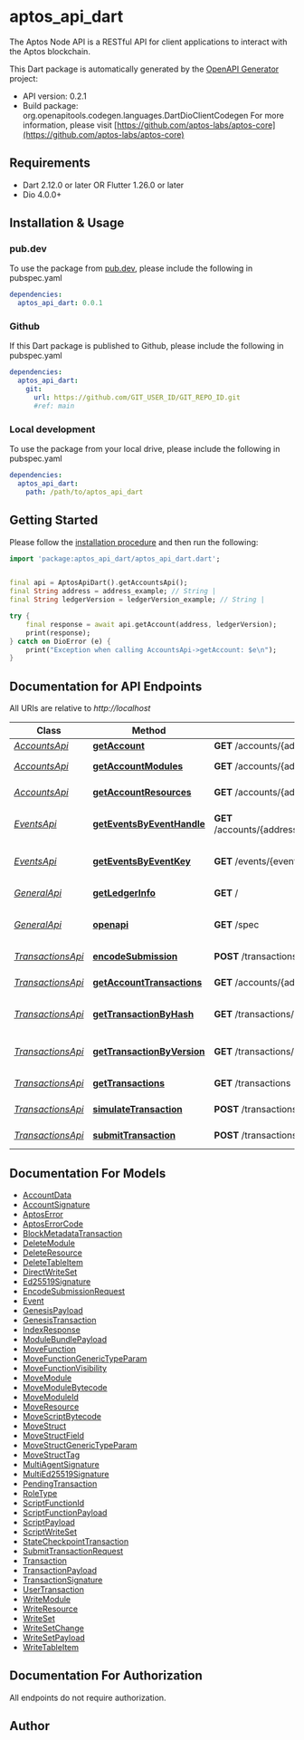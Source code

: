# aptos_api_dart
The Aptos Node API is a RESTful API for client applications to interact with the Aptos blockchain.

This Dart package is automatically generated by the [OpenAPI Generator](https://openapi-generator.tech) project:

- API version: 0.2.1
- Build package: org.openapitools.codegen.languages.DartDioClientCodegen
For more information, please visit [https://github.com/aptos-labs/aptos-core](https://github.com/aptos-labs/aptos-core)

## Requirements

* Dart 2.12.0 or later OR Flutter 1.26.0 or later
* Dio 4.0.0+

## Installation & Usage

### pub.dev
To use the package from [pub.dev](https://pub.dev), please include the following in pubspec.yaml
```yaml
dependencies:
  aptos_api_dart: 0.0.1
```

### Github
If this Dart package is published to Github, please include the following in pubspec.yaml
```yaml
dependencies:
  aptos_api_dart:
    git:
      url: https://github.com/GIT_USER_ID/GIT_REPO_ID.git
      #ref: main
```

### Local development
To use the package from your local drive, please include the following in pubspec.yaml
```yaml
dependencies:
  aptos_api_dart:
    path: /path/to/aptos_api_dart
```

## Getting Started

Please follow the [installation procedure](#installation--usage) and then run the following:

```dart
import 'package:aptos_api_dart/aptos_api_dart.dart';


final api = AptosApiDart().getAccountsApi();
final String address = address_example; // String | 
final String ledgerVersion = ledgerVersion_example; // String | 

try {
    final response = await api.getAccount(address, ledgerVersion);
    print(response);
} catch on DioError (e) {
    print("Exception when calling AccountsApi->getAccount: $e\n");
}

```

## Documentation for API Endpoints

All URIs are relative to *http://localhost*

Class | Method | HTTP request | Description
------------ | ------------- | ------------- | -------------
[*AccountsApi*](doc/AccountsApi.md) | [**getAccount**](doc/AccountsApi.md#getaccount) | **GET** /accounts/{address} | Get account
[*AccountsApi*](doc/AccountsApi.md) | [**getAccountModules**](doc/AccountsApi.md#getaccountmodules) | **GET** /accounts/{address}/modules | Get account modules
[*AccountsApi*](doc/AccountsApi.md) | [**getAccountResources**](doc/AccountsApi.md#getaccountresources) | **GET** /accounts/{address}/resources | Get account resources
[*EventsApi*](doc/EventsApi.md) | [**getEventsByEventHandle**](doc/EventsApi.md#geteventsbyeventhandle) | **GET** /accounts/{address}/events/{event_handle}/{field_name} | Get events by event handle
[*EventsApi*](doc/EventsApi.md) | [**getEventsByEventKey**](doc/EventsApi.md#geteventsbyeventkey) | **GET** /events/{event_key} | Get events by event key
[*GeneralApi*](doc/GeneralApi.md) | [**getLedgerInfo**](doc/GeneralApi.md#getledgerinfo) | **GET** / | Get ledger info
[*GeneralApi*](doc/GeneralApi.md) | [**openapi**](doc/GeneralApi.md#openapi) | **GET** /spec | Show OpenAPI explorer
[*TransactionsApi*](doc/TransactionsApi.md) | [**encodeSubmission**](doc/TransactionsApi.md#encodesubmission) | **POST** /transactions/encode_submission | Encode submission
[*TransactionsApi*](doc/TransactionsApi.md) | [**getAccountTransactions**](doc/TransactionsApi.md#getaccounttransactions) | **GET** /accounts/{address}/transactions | Get account transactions
[*TransactionsApi*](doc/TransactionsApi.md) | [**getTransactionByHash**](doc/TransactionsApi.md#gettransactionbyhash) | **GET** /transactions/by_hash/{txn_hash} | Get transaction by hash
[*TransactionsApi*](doc/TransactionsApi.md) | [**getTransactionByVersion**](doc/TransactionsApi.md#gettransactionbyversion) | **GET** /transactions/by_version/{txn_version} | Get transaction by version
[*TransactionsApi*](doc/TransactionsApi.md) | [**getTransactions**](doc/TransactionsApi.md#gettransactions) | **GET** /transactions | Get transactions
[*TransactionsApi*](doc/TransactionsApi.md) | [**simulateTransaction**](doc/TransactionsApi.md#simulatetransaction) | **POST** /transactions/simulate | Simulate transaction
[*TransactionsApi*](doc/TransactionsApi.md) | [**submitTransaction**](doc/TransactionsApi.md#submittransaction) | **POST** /transactions | Submit transaction


## Documentation For Models

 - [AccountData](doc/AccountData.md)
 - [AccountSignature](doc/AccountSignature.md)
 - [AptosError](doc/AptosError.md)
 - [AptosErrorCode](doc/AptosErrorCode.md)
 - [BlockMetadataTransaction](doc/BlockMetadataTransaction.md)
 - [DeleteModule](doc/DeleteModule.md)
 - [DeleteResource](doc/DeleteResource.md)
 - [DeleteTableItem](doc/DeleteTableItem.md)
 - [DirectWriteSet](doc/DirectWriteSet.md)
 - [Ed25519Signature](doc/Ed25519Signature.md)
 - [EncodeSubmissionRequest](doc/EncodeSubmissionRequest.md)
 - [Event](doc/Event.md)
 - [GenesisPayload](doc/GenesisPayload.md)
 - [GenesisTransaction](doc/GenesisTransaction.md)
 - [IndexResponse](doc/IndexResponse.md)
 - [ModuleBundlePayload](doc/ModuleBundlePayload.md)
 - [MoveFunction](doc/MoveFunction.md)
 - [MoveFunctionGenericTypeParam](doc/MoveFunctionGenericTypeParam.md)
 - [MoveFunctionVisibility](doc/MoveFunctionVisibility.md)
 - [MoveModule](doc/MoveModule.md)
 - [MoveModuleBytecode](doc/MoveModuleBytecode.md)
 - [MoveModuleId](doc/MoveModuleId.md)
 - [MoveResource](doc/MoveResource.md)
 - [MoveScriptBytecode](doc/MoveScriptBytecode.md)
 - [MoveStruct](doc/MoveStruct.md)
 - [MoveStructField](doc/MoveStructField.md)
 - [MoveStructGenericTypeParam](doc/MoveStructGenericTypeParam.md)
 - [MoveStructTag](doc/MoveStructTag.md)
 - [MultiAgentSignature](doc/MultiAgentSignature.md)
 - [MultiEd25519Signature](doc/MultiEd25519Signature.md)
 - [PendingTransaction](doc/PendingTransaction.md)
 - [RoleType](doc/RoleType.md)
 - [ScriptFunctionId](doc/ScriptFunctionId.md)
 - [ScriptFunctionPayload](doc/ScriptFunctionPayload.md)
 - [ScriptPayload](doc/ScriptPayload.md)
 - [ScriptWriteSet](doc/ScriptWriteSet.md)
 - [StateCheckpointTransaction](doc/StateCheckpointTransaction.md)
 - [SubmitTransactionRequest](doc/SubmitTransactionRequest.md)
 - [Transaction](doc/Transaction.md)
 - [TransactionPayload](doc/TransactionPayload.md)
 - [TransactionSignature](doc/TransactionSignature.md)
 - [UserTransaction](doc/UserTransaction.md)
 - [WriteModule](doc/WriteModule.md)
 - [WriteResource](doc/WriteResource.md)
 - [WriteSet](doc/WriteSet.md)
 - [WriteSetChange](doc/WriteSetChange.md)
 - [WriteSetPayload](doc/WriteSetPayload.md)
 - [WriteTableItem](doc/WriteTableItem.md)


## Documentation For Authorization

 All endpoints do not require authorization.


## Author



